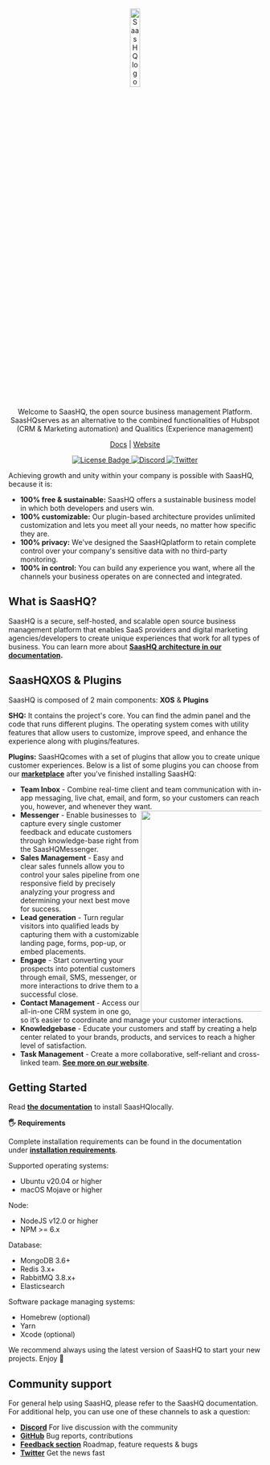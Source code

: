 <br>

<p align="center">
 <img src="https://github.com/saashq-org/saashq/shq-web/public/images/logo.png" alt="SaasHQ logo" width="20%" />
</p>

<p align="center">Welcome to SaasHQ, the open source business management Platform. SaasHQserves as an alternative to the combined functionalities of Hubspot (CRM & Marketing automation) and Qualitics (Experience management)</p>

<p align="center">
  <a href="https://docs.saashq.org">Docs</a>
  |
  <a href="https://sqh.saashq.org/">Website</a>
  </p>
</p>

<p align="center">
   <a href="https://github.com/saashq-org/saashq/blob/main/LICENSE.md">
      <img alt="License Badge" src="https://img.shields.io/badge/license-AGPLv3-brightgreen">
  </a>
  <a href="https://discord.gg/kBhAUKBMgf">
      <img alt="Discord" src="https://img.shields.io/badge/Discord-%20Community-blueviolet">
  </a>
   <a href="https://twitter.com/saashqdev">
      <img alt="Twitter" src="https://img.shields.io/badge/twitter-blue">
  </a>
</p>


Achieving growth and unity within your company is possible with SaasHQ, because it is: 


- **100% free & sustainable:** SaasHQ offers a sustainable business model in which both developers and users win.
- **100% customizable:** Our plugin-based architecture provides unlimited customization and lets you meet all your needs, no matter how specific they are.
- **100% privacy:** We've designed the SaasHQplatform to retain complete control over your company's sensitive data with no third-party monitoring.
- **100% in control:** You can build any experience you want, where all the channels your business operates on are connected and integrated.


## What is SaasHQ?
SaasHQ is a secure, self-hosted, and scalable open source business management platform that enables SaaS providers and digital marketing agencies/developers to create unique experiences that work for all types of business. You can learn more about **<a href="https://docs.saashq.org/intro/architecture">SaasHQ architecture in our documentation</a>.**

## SaasHQXOS & Plugins
SaasHQ is composed of 2 main components: **XOS** & **Plugins**

**SHQ:** It contains the project's core. You can find the admin panel and the code that runs different plugins. The operating system comes with utility features that allow users to customize, improve speed, and enhance the experience along with plugins/features. 


**Plugins:** SaasHQcomes with a set of plugins that allow you to create unique customer experiences. Below is a list of some plugins you can choose from our **<a href="https://shq.saashq.org/marketplace" >marketplace</a>** after you’ve finished installing SaasHQ:

- **Team Inbox** - Combine real-time client and team communication with in-app messaging, live chat, email, and form, so your customers can reach you, however, and whenever they want.<img src="https://s3.amazonaws.com/saashq/github/features-transparent.png" width="400" align="right" style="max-width: 50%">  
- **Messenger** - Enable businesses to capture every single customer feedback and educate customers through knowledge-base right from the SaasHQMessenger.
- **Sales Management** - Easy and clear sales funnels allow you to control your sales pipeline from one responsive field by precisely analyzing your progress and determining your next best move for success.
- **Lead generation** - Turn regular visitors into qualified leads by capturing them with a customizable landing page, forms, pop-up, or embed placements.
- **Engage** - Start converting your prospects into potential customers through email, SMS, messenger, or more interactions to drive them to a successful close.
- **Contact Management** - Access our all-in-one CRM system in one go, so it’s easier to coordinate and manage your customer interactions.
- **Knowledgebase** - Educate your customers and staff by creating a help center related to your brands, products, and services to reach a higher level of satisfaction.
- **Task Management** - Create a more collaborative, self-reliant and cross-linked team. **<a href="https://saashq.org/marketplace" >See more on our website</a>**.
 
## Getting Started

Read **<a href="https://docs.saashq.org/" >the documentation<a>** to install SaasHQlocally.

**🖐 Requirements**

Complete installation requirements can be found in the documentation under **<a href="https://docs.saashq.org/" >installation requirements</a>**.

Supported operating systems:

- Ubuntu v20.04 or higher
- macOS Mojave or higher

Node:

- NodeJS v12.0 or higher
- NPM >= 6.x

Database:

- MongoDB 3.6+
- Redis 3.x+
- RabbitMQ 3.8.x+
- Elasticsearch

Software package managing systems:

- Homebrew (optional)
- Yarn
- Xcode (optional)

We recommend always using the latest version of SaasHQ to start your new projects. Enjoy 🎉


## Community support


For general help using SaasHQ, please refer to the SaasHQ documentation. For additional help, you can use one of these channels to ask a question:

- **<a href="https://discord.gg/kBhAUKBMgf"> Discord</a>** For live discussion with the community
- **<a href="https://github.com/saashq-org/saashq"> GitHub</a>** Bug reports, contributions
- **<a href="https://github.com/saashq-org/saashq/issues" > Feedback section</a>** Roadmap, feature requests & bugs
- **<a href="https://twitter.com/saashqdev" > Twitter</a>** Get the news fast

